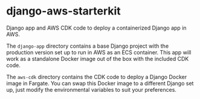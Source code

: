 # django-aws-starterkit
Django app and AWS CDK code to deploy a containerized Django app in AWS.

The `django-app` directory contains a base Django project with the
production version set up to run in AWS as an ECS container.
This app will work as a standalone Docker image out of the box with the included CDK code.

The `aws-cdk` directory contains the CDK code to deploy a Django Docker image in Fargate.
You can swap this Docker image to a different Django set up, just
modify the environmental variables to suit your preferences.
